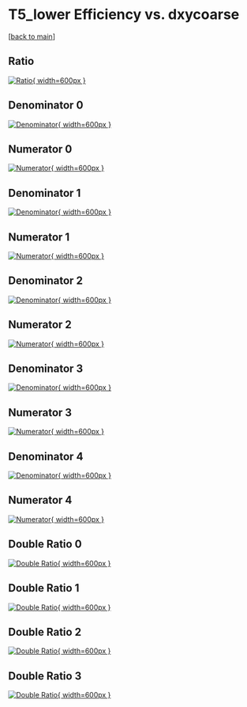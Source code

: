 # T5_lower Efficiency vs. dxycoarse

[[back to main](./)]



## Ratio

[![Ratio](../mtv/var/T5_lower_xtr_13_1_eff_dxycoarse.png){ width=600px }](../mtv/var/T5_lower_xtr_13_1_eff_dxycoarse.pdf)

## Denominator 0

[![Denominator](../mtv/den/T5_lower_xtr_13_1_eff_dxycoarse_den0.png){ width=600px }](../mtv/den/T5_lower_xtr_13_1_eff_dxycoarse_den0.pdf)

## Numerator 0

[![Numerator](../mtv/num/T5_lower_xtr_13_1_eff_dxycoarse_num0.png){ width=600px }](../mtv/num/T5_lower_xtr_13_1_eff_dxycoarse_num0.pdf)

## Denominator 1

[![Denominator](../mtv/den/T5_lower_xtr_13_1_eff_dxycoarse_den1.png){ width=600px }](../mtv/den/T5_lower_xtr_13_1_eff_dxycoarse_den1.pdf)

## Numerator 1

[![Numerator](../mtv/num/T5_lower_xtr_13_1_eff_dxycoarse_num1.png){ width=600px }](../mtv/num/T5_lower_xtr_13_1_eff_dxycoarse_num1.pdf)

## Denominator 2

[![Denominator](../mtv/den/T5_lower_xtr_13_1_eff_dxycoarse_den2.png){ width=600px }](../mtv/den/T5_lower_xtr_13_1_eff_dxycoarse_den2.pdf)

## Numerator 2

[![Numerator](../mtv/num/T5_lower_xtr_13_1_eff_dxycoarse_num2.png){ width=600px }](../mtv/num/T5_lower_xtr_13_1_eff_dxycoarse_num2.pdf)

## Denominator 3

[![Denominator](../mtv/den/T5_lower_xtr_13_1_eff_dxycoarse_den3.png){ width=600px }](../mtv/den/T5_lower_xtr_13_1_eff_dxycoarse_den3.pdf)

## Numerator 3

[![Numerator](../mtv/num/T5_lower_xtr_13_1_eff_dxycoarse_num3.png){ width=600px }](../mtv/num/T5_lower_xtr_13_1_eff_dxycoarse_num3.pdf)

## Denominator 4

[![Denominator](../mtv/den/T5_lower_xtr_13_1_eff_dxycoarse_den4.png){ width=600px }](../mtv/den/T5_lower_xtr_13_1_eff_dxycoarse_den4.pdf)

## Numerator 4

[![Numerator](../mtv/num/T5_lower_xtr_13_1_eff_dxycoarse_num4.png){ width=600px }](../mtv/num/T5_lower_xtr_13_1_eff_dxycoarse_num4.pdf)

## Double Ratio 0

[![Double Ratio](../mtv/ratio/T5_lower_xtr_13_1_eff_dxycoarse_ratio0.png){ width=600px }](../mtv/ratio/T5_lower_xtr_13_1_eff_dxycoarse_ratio0.pdf)

## Double Ratio 1

[![Double Ratio](../mtv/ratio/T5_lower_xtr_13_1_eff_dxycoarse_ratio1.png){ width=600px }](../mtv/ratio/T5_lower_xtr_13_1_eff_dxycoarse_ratio1.pdf)

## Double Ratio 2

[![Double Ratio](../mtv/ratio/T5_lower_xtr_13_1_eff_dxycoarse_ratio2.png){ width=600px }](../mtv/ratio/T5_lower_xtr_13_1_eff_dxycoarse_ratio2.pdf)

## Double Ratio 3

[![Double Ratio](../mtv/ratio/T5_lower_xtr_13_1_eff_dxycoarse_ratio3.png){ width=600px }](../mtv/ratio/T5_lower_xtr_13_1_eff_dxycoarse_ratio3.pdf)


